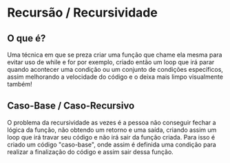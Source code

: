 # Recursão / Recursividade
## O que é?

Uma técnica em que se preza criar uma função que chame ela mesma para evitar uso de while e for por exemplo, criado então um loop que irá parar quando acontecer uma condição ou um conjunto de condições específicos, assim melhorando a velocidade do código e o deixa mais limpo visualmente também!

## Caso-Base / Caso-Recursivo

O problema da recursividade as vezes é a pessoa não conseguir fechar a lógica da função, não obtendo um retorno e uma saída, criando assim um loop que irá travar seu código e não irá sair da função criada. Para isso é criado um código "caso-base", onde assim é definida uma condição para realizar a finalização do código e assim sair dessa função.
